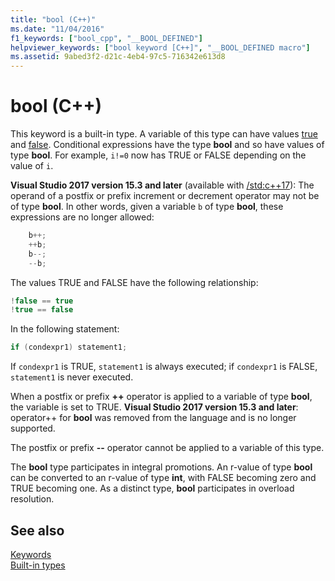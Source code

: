 ```yaml
---
title: "bool (C++)"
ms.date: "11/04/2016"
f1_keywords: ["bool_cpp", "__BOOL_DEFINED"]
helpviewer_keywords: ["bool keyword [C++]", "__BOOL_DEFINED macro"]
ms.assetid: 9abed3f2-d21c-4eb4-97c5-716342e613d8
---
```

# bool (C++)

This keyword is a built-in type. A variable of this type can have values [true](../cpp/true-cpp.md) and [false](../cpp/false-cpp.md). Conditional expressions have the type **bool** and so have values of type **bool**. For example, `i!=0` now has TRUE or FALSE depending on the value of `i`.

**Visual Studio 2017 version 15.3 and later** (available with [/std:c++17](../build/reference/std-specify-language-standard-version.md)): The operand of a postfix or prefix increment or decrement operator may not be of type **bool**. In other words, given a variable `b` of type **bool**, these expressions are no longer allowed:

```cpp
    b++;
    ++b;
    b--;
    --b;
```

The values TRUE and FALSE have the following relationship:

```cpp
!false == true
!true == false
```

In the following statement:

```cpp
if (condexpr1) statement1;
```

If `condexpr1` is TRUE, `statement1` is always executed; if `condexpr1` is FALSE, `statement1` is never executed.

When a postfix or prefix **++** operator is applied to a variable of type **bool**, the variable is set to TRUE.
**Visual Studio 2017 version 15.3 and later**: operator++ for **bool** was removed from the language and is no longer supported.

The postfix or prefix **--** operator cannot be applied to a variable of this type.

The **bool** type participates in integral promotions. An r-value of type **bool** can be converted to an r-value of type **int**, with FALSE becoming zero and TRUE becoming one. As a distinct type, **bool** participates in overload resolution.

## See also

[Keywords](../cpp/keywords-cpp.md)<br/>
[Built-in types](../cpp/fundamental-types-cpp.md)
